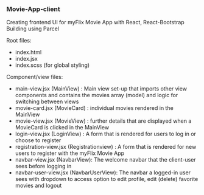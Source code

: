### Movie-App-client

Creating frontend UI for myFlix Movie App with React, React-Bootstrap 
Building using Parcel 

Root files: 
* index.html 
* index.jsx
* index.scss (for global styling)

Component/view files: 
* main-view.jsx (MainView) : Main view set-up that imports other view components and contains the movies array (model) and logic for switching between views
* movie-card.jsx (MovieCard) : individual movies rendered in the MainView 
* movie-view.jsx (MovieView) : further details that are displayed when a MovieCard is clicked in the MainView
* login-view.jsx (LoginView) : A form that is rendered for users to log in or choose to register
* registration-view.jsx (Registrationview) : A form that is rendered for new users to register with the myFlix Movie App
* navbar-view.jsx (NavbarView): The welcome navbar that the client-user sees before logging in
* navbar-user-view.jsx (NavbarUserView): The navbar a logged-in user sees with dropdown to access option to edit profile, edit (delete) favorite movies and logout